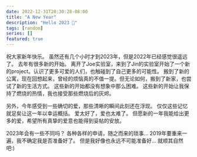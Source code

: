 ```yaml
---
date: 2022-12-31T20:30:28-08:00
title: "A New Year"
description: "Hello 2023 🐰"
tags: [random]
series: []
featured: true
---
```

祝大家新年快乐。
虽然还有几个小时才到2023年，但是2022年已经感觉很遥远了。
去年有很多新的开始。
离开了Joe实验室，来到了Jin的实验室开始了一个新的project。认识了更多可爱的人们，也触碰到了自己更多的可能性。
搬到了新的公寓，现在回想起来，曾经的烦恼真的不值一提。但无论如何，搬到了新家，也尝试了新的生活方式。
这些新的开始都没有想象中那么困难。
这些新的开始让我保持了燃烧的热情，我也接受那些燃烧后的灰烬。

另外，今年感受到一些确切的爱，那些清晰的瞬间此刻还在浮现。
仅仅这些记忆就足矣让这一年以幸运概括。
爱太好了，爱也太难了。
但愿新的一年我能给出更多的爱，希望所有真挚的爱意也能得到妥帖的安放。

2023年会有一些不同吗？
各种各样的申请，随之而来的琐事...
2019年要重来一遍，我不确定我是否准备好了。
但是我好像也永远不可能准备好...
就顺其自然吧:)


